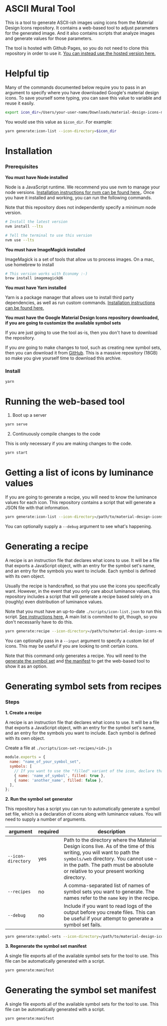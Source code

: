# ASCII Mural Tool

This is a tool to generate ASCII-ish images using icons from the Material Design Icons repository. It contains a web-based tool to adjust parameters for the generated image. And it also contains scripts that analyze images and generate values for those parameters.

The tool is hosted with Github Pages, so you do not need to clone this repository in order to use it. [You can instead use the hosted version here.](https://linkedbyair.github.io/ascii-mural/)

# Helpful tip

Many of the commands documented below require you to pass in an argument to specify where you have downloaded Google's material design icons. To save yourself some typing, you can save this value to variable and reuse it easily.

```sh
export icon_dir=/Users/your-user-name/Downloads/material-design-icons-master/symbols/web
```

You would use this value as `$icon_dir`. For example:

```sh
yarn generate:icon-list --icon-directory=$icon_dir
```

# Installation 

### Prerequisites
**You must have Node installed**

Node is a JavaScript runtime. We recommend you use nvm to manage your node versions. [Installation instructions for nvm can be found here.](https://github.com/nvm-sh/nvm#installing-and-updating). Once you have it installed and working, you can run the following commands.

Note that this repository does not independently specify a minimum node version.

```sh
# Install the latest version
nvm install --lts

# Tell the terminal to use this version
nvm use --lts
```

**You must have ImageMagick installed**

ImageMagick is a set of tools that allow us to process images. On a mac, use homebrew to install

```sh
# This version works with Economy :-)
brew install imagemagick@6
```

**You must have Yarn installed**

Yarn is a package manager that allows use to install third party dependencies, as well as run custom commands. [Installation instructions can be found here.](https://yarnpkg.com/getting-started/install)

**You must have the Google Material Design Icons repository downloaded, if you are going to customize the available symbol sets**

If you are just going to use the tool as-is, then you don't have to download the repository.

If you _are_ going to make changes to tool, such as creating new symbol sets, then you can download it from [GitHub](https://github.com/google/material-design-icons). This is a massive repository (18GB) so make you give yourself time to download this archive.

### Install

```sh
yarn
```

# Running the web-based tool

1. Boot up a server

```sh
yarn serve
```

2. Continuously compile changes to the code

This is only necessary if you are making changes to the code.

```sh
yarn start
```

# Getting a list of icons by luminance values

If you are going to generate a recipe, you will need to know the luminance values for each icon. This repository contains a script that will generate a JSON file with that information.

```sh
yarn generate:icon-list --icon-directory=/path/to/material-design-icons-master/symbols/web
```

You can optionally supply a `--debug` argument to see what's happening.

# Generating a recipe

A recipe is an instruction file that declares what icons to use. It will be a file that exports a JavaScript object, with an entry for the symbol set's name, and an entry for the symbols you want to include. Each symbol is defined with its own object.

Usually the recipe is handcrafted, so that you use the icons you specifically want. However, in the event that you only care about luminance values, this repository includes a script that will generate a recipe based solely on a (roughly) even distribution of luminance values.

Note that you must have an up-to-date `./scripts/icon-list.json` to run this script. [See instructions here.](#getting-a-list-of-icons-by-luminance-values) A main list is commited to git, though, so you don't necessarily have to do this.

```sh
yarn generate:recipe --icon-directory=/path/to/material-design-icons-master/symbols/web --name="your-recipe-name" --size="number-of-symbols-in-recipe"
```

You can optionally pass in a `--input` argument to specify a custom list of icons. This may be useful if you are looking to omit certain icons.

Note that this command only generates a recipe. You will need to the [generate the symbol set](#generating-symbol-sets-from-recipes) and [the manifest](#generating-the-symbol-set-manifest) to get the web-based tool to show it as an option.

# Generating symbol sets from recipes

### Steps

**1. Create a recipe**

A recipe is an instruction file that declares what icons to use. It will be a file that exports a JavaScript object, with an entry for the symbol set's name, and an entry for the symbols you want to include. Each symbol is defined with its own object. 

Create a file at `./scripts/icon-set-recipes/<id>.js`

```js
module.exports = {
  name: "name_of_your_symbol_set",
  symbols: [
    // If you want to use the "filled" variant of the icon, declare that with the `filled` key
    { name: 'name_of_symbol', filled: true },
    { name: 'another_name', filled: false },
  ],
};
```

**2. Run the symbol set generator**

This repository has a script you can run to automatically generate a symbol set file, which is a declaration of icons along with luminance values. You will need to supply a number of arguments.

| argument | required | description |
|----------|----------|-------------|
|`--icon-directory`|yes|Path to the directory where the Material Design icons live. As of the time of this writing, you will want to path the `symbols/web` directory. You cannot use `~` in the path. The path must be absolute or relative to your present working directory.|
|`--recipes`|no|A comma-separated list of names of symbol sets you want to generate. The names refer to the `name` key in the recipe.|
|`--debug`|no|Include if you want to read logs of the output before you create files. This can be useful if your attempt to generate a symbol set fails.| 

```sh
yarn generate:symbol-sets --icon-directory=/path/to/material-design-icons-master/symbols/web --recipes=name_of_your_symbol_set
```

**3. Regenerate the symbol set manifest**

A single file exports all of the available symbol sets for the tool to use. This file can be automatically generated with a script.

```sh
yarn generate:manifest
```

# Generating the symbol set manifest 

A single file exports all of the available symbol sets for the tool to use. This file can be automatically generated with a script.

```sh
yarn generate:manifest
```
